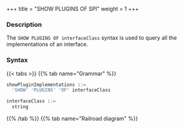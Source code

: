 +++
title = "SHOW PLUGINS OF SPI"
weight = 1
+++

### Description

The `SHOW PLUGINS OF interfaceClass` syntax is used to query all the implementations of an interface.

### Syntax

{{< tabs >}}
{{% tab name="Grammar" %}}
```sql
showPluginImplementations ::=
  'SHOW' 'PLUGINS' 'OF' interfaceClass

interfaceClass ::=
  string
```
{{% /tab %}}
{{% tab name="Railroad diagram" %}}
<iframe frameborder="0" name="diagram" id="diagram" width="100%" height="100%"></iframe>
{{% /tab %}}
{{< /tabs >}}

### Return Value Description

| Columns      | Description  |
|--------------|--------------|
| type         | type         |
| type_aliases | type aliases |
| description  | description  |

### Example

- Query all the implementations for `org.apache.shardingsphere.sharding.spi.ShardingAlgorithm` interface

```sql
SHOW PLUGINS OF 'org.apache.shardingsphere.sharding.spi.ShardingAlgorithm'
```

```sql
SHOW PLUGINS OF 'org.apache.shardingsphere.sharding.spi.ShardingAlgorithm';
+----------------+--------------+-------------+
| type           | type_aliases | description |
+----------------+--------------+-------------+
| MOD            |              |             |
| HASH_MOD       |              |             |
| VOLUME_RANGE   |              |             |
| BOUNDARY_RANGE |              |             |
| AUTO_INTERVAL  |              |             |
| INTERVAL       |              |             |
| CLASS_BASED    |              |             |
| INLINE         |              |             |
| COMPLEX_INLINE |              |             |
| HINT_INLINE    |              |             |
+----------------+--------------+-------------+
10 rows in set (0.52 sec)
```

### Supplement

For some commonly used interface implementations, ShardingSphere provides syntax sugar functions to simplify operations.

The currently provided syntax sugar are as follows:

- Show implementations of `org.apache.shardingsphere.sharding.spi.ShardingAlgorithm`: [SHOW SHARDING ALGORITHM PLUGINS](/en/user-manual/shardingsphere-proxy/distsql/syntax/ral/plugin/show-sharding-algorithm-plugins/)
- Show implementations of  `org.apache.shardingsphere.infra.algorithm.load.balancer.core.LoadBalanceAlgorithm`: [SHOW LOAD BALANCE ALGORITHM PLUGINS](/en/user-manual/shardingsphere-proxy/distsql/syntax/ral/plugin/show-load-balance-algorithm-plugins/)
- Show implementations of  `org.apache.shardingsphere.encrypt.spi.EncryptAlgorithm`: [SHOW ENCRYPT ALGORITHM PLUGINS](/en/user-manual/shardingsphere-proxy/distsql/syntax/ral/plugin/show-encrypt-algorithm-plugins/)
- Show implementations of  `org.apache.shardingsphere.mask.spi.MaskAlgorithm`: [SHOW MASK ALGORITHM PLUGINS](/en/user-manual/shardingsphere-proxy/distsql/syntax/ral/plugin/show-mask-algorithm-plugins/)
- Show implementations of  `org.apache.shardingsphere.shadow.spi.ShadowAlgorithm`: [SHOW SHADOW ALGORITHM PLUGINS](/en/user-manual/shardingsphere-proxy/distsql/syntax/ral/plugin/show-shadow-algorithm-plugins/)
- Show implementations of  `org.apache.shardingsphere.keygen.core.algorithm.KeyGenerateAlgorithm`: [SHOW KEY GENERATE ALGORITHM PLUGINS](/en/user-manual/shardingsphere-proxy/distsql/syntax/ral/plugin/show-key-generate-algorithm-plugins/)

### Reserved word

`SHOW`, `PLUGINS`, `OF`

### Related links

- [Reserved word](/en/user-manual/shardingsphere-proxy/distsql/syntax/reserved-word/)
